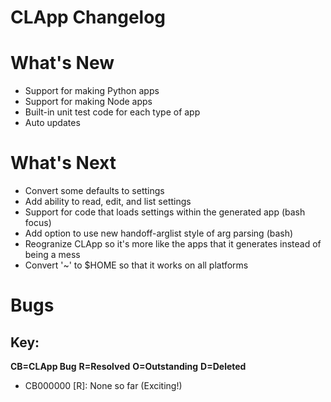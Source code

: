 # CLApp Changelog

# What's New

- Support for making Python apps
- Support for making Node apps
- Built-in unit test code for each type of app
- Auto updates

# What's Next

- Convert some defaults to settings
- Add ability to read, edit, and list settings
- Support for code that loads settings within the generated app (bash focus)
- Add option to use new handoff-arglist style of arg parsing (bash)
- Reogranize CLApp so it's more like the apps that it generates instead of being a mess
- Convert '~' to $HOME so that it works on all platforms

# Bugs
## Key:
**CB=CLApp Bug**
**R=Resolved**
**O=Outstanding**
**D=Deleted**

- CB000000 [R]: None so far (Exciting!)